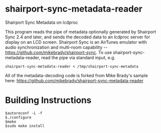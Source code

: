 # shairport-sync-metadata-reader
Shairport Sync Metadata on lcdproc

This program reads the pipe of metadata optionally generated by Shairport Sync 2.4 and later, and sends the decoded data to an lcdproc server for display on an LCD screen. Shairport Sync is an AirTunes emulator with audio synchronization and multi-room capability -- https://github.com/mikebrady/shairport-sync. To use shairport-sync-metadata-reader, read the pipe via standard input, e.g.

```
shairport-sync-metadata-reader < /tmp/shairport-sync-metadata
```

All of the metadata-decoding code is forked from Mike Brady's sample here: https://github.com/mikebrady/shairport-sync-metadata-reader

Building Instructions
=====
```
$autoreconf -i -f
$./configure
$make
$sudo make install
```

